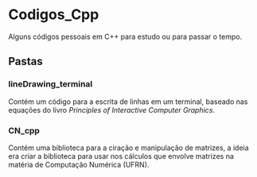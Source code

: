 # Codigos_Cpp

Alguns códigos pessoais em C++ para estudo ou para passar o tempo.

## Pastas

### **lineDrawing_terminal**
Contém um código para a escrita de linhas em um terminal, baseado nas equações do livro *Principles of Interactive Computer Graphics*.

### **CN_cpp**
Contém uma biblioteca para a ciração e manipulação de matrizes, a ideia era criar a biblioteca para usar nos cálculos que envolve matrizes na matéria de Computação Numérica (UFRN).
